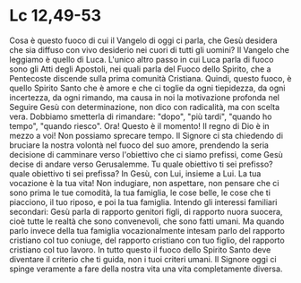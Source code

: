 Lc 12,49-53
===========

Cosa è questo fuoco di cui il Vangelo di oggi ci parla, che Gesù
desidera che sia diffuso con vivo desiderio nei cuori di tutti gli
uomini? Il Vangelo che leggiamo è quello di Luca. L'unico altro passo
in cui Luca parla di fuoco sono gli Atti degli Apostoli, nei quali
parla del Fuoco dello Spirito, che a Pentecoste discende sulla prima
comunità Cristiana. Quindi, questo fuoco, è quello Spirito Santo che è
amore e che ci toglie da ogni tiepidezza, da ogni incertezza, da ogni
rimando, ma causa in noi la motivazione profonda nel Seguire Gesù con
determinazione, non dico con radicalità, ma con scelta vera. Dobbiamo
smetterla di rimandare: "dopo", "più tardi", "quando ho tempo",
"quando riesco". Ora! Questo è il momento! Il regno di Dio è in mezzo a
voi! Non possiamo sprecare tempo. Il Signore ci sta chiedendo di
bruciare la nostra volontà nel fuoco del suo amore, prendendo la seria
decisione di camminare verso l'obiettivo che ci siamo prefissi, come
Gesù decise di andare verso Gerusalemme. Tu quale obiettivo ti
sei prefisso? quale obiettivo ti sei prefissa? In Gesù, con Lui, insieme a
Lui. La tua vocazione è la tua vita! Non indugiare, non aspettare,
non pensare che ci sono prima le tue comodità, la tua famiglia, le cose
belle, le cose che ti piacciono, il tuo riposo, e poi la tua famiglia.
Intendo gli interessi familiari secondari: Gesù parla di rapporto
genitori figli, di rapporto nuora suocera, cioè tutte le
realtà che sono convenevoli, che sono fatti umani. Ma quando parlo
invece della tua famiglia vocazionalmente intesam parlo del rapporto
cristiano col tuo coniuge, del rapporto cristiano con tuo figlio, del
rapporto cristiano col tuo lavoro. In tutto questo il fuoco dello
Spirito Santo deve diventare il criterio che ti guida, non i tuoi
criteri umani. Il Signore oggi ci spinge veramente a fare della nostra
vita una vita completamente diversa.